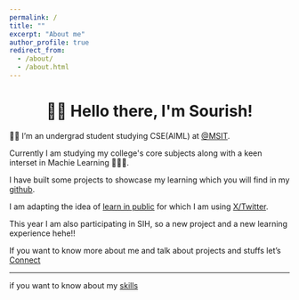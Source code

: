 ```yaml
---
permalink: /
title: ""
excerpt: "About me"
author_profile: true
redirect_from: 
  - /about/
  - /about.html
---
```

<h1 align=center>👋🏼 Hello there, I'm Sourish!</h1>

🧑‍💻 I’m an undergrad student studying CSE(AIML) at [@MSIT](https://msit.edu.in).

Currently I am studying my college's core subjects along with a keen interset in Machie Learning 🧑🏼‍💻. 

I have built some projects to showcase my learning which you will find in my [github](https://github.com/sourize).

I am adapting the idea of [learn in public](https://www.swyx.io/learn-in-public) for which I am using [X/Twitter](https://X.com/sourize_).

This year I am also participating in SIH, so a new project and a new learning experience hehe!!

If you want to know more about me and talk about projects and stuffs let’s [Connect](https://x.com/sourize)
<hr>

if you want to know about my [skills](/skills.md/)






